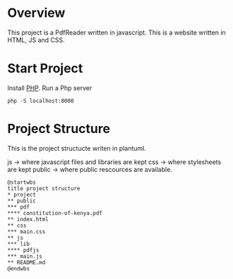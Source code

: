 # Overview
This project is a PdfReader written in javascript. This is a website written in HTML, JS and CSS.

# Start Project
Install [PHP](https://www.php.net/).
Run a Php server

`php -S localhost:8000`

# Project Structure
This is the project structucte writen in plantuml.

js -> where javascript files and libraries are kept
css -> where stylesheets are kept
public -> where public rescources are available.

```plantuml
@startwbs
title project structure
* project
** public
*** pdf
**** constitution-of-kenya.pdf
** index.html
** css
*** main.css
** js
*** lib
**** pdfjs
*** main.js
** README.md
@endwbs
```